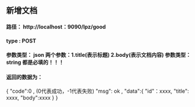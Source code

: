 ##  新增文档

#### 路径： http://localhost：9090/lpz/good

#### type : POST

#### 参数类型： json  两个参数：1.title(表示标题)   2.body(表示文档内容)  参数类型：string   都是必填的！！！ 


####  返回的数据为：
{
    "code":0 , (0代表成功，-1代表失败)
    "msg": ok ,
    "data":{
        "id"：xxxx,
        "title": xxxx,
        "body":xxxx
    }
}
